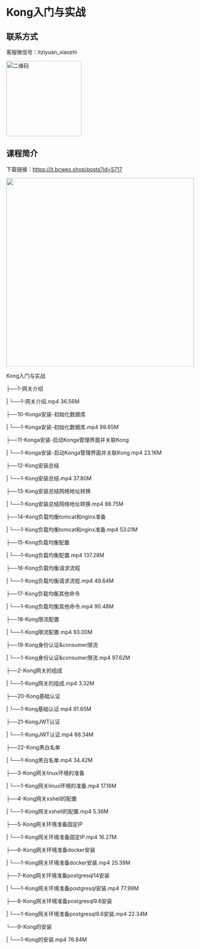 # Kong入门与实战

## 联系方式

客服微信号：itziyuan_xiaozhi

<img src="https://ziyuanyun.oss-cn-guangzhou.aliyuncs.com/common/20240614073449/666b82192834a.jpg" width="200" height="200" alt="二维码">

## 课程简介

下载链接：https://it.bcwex.shop/posts?id=5717

<img src="https://ziyuanyun.oss-cn-guangzhou.aliyuncs.com/yun/20241201164425/674c21e968ce2.jpg" width="500" alt="">

  

 Kong入门与实战

 ├──1-网关介绍

 | └──1-网关介绍.mp4 36.56M

 ├──10-Konga安装-初始化数据库

 | └──1-Konga安装-初始化数据库.mp4 98.65M

 ├──11-Konga安装-启动Konga管理界面并关联Kong

 | └──1-Konga安装-启动Konga管理界面并关联Kong.mp4 23.16M

 ├──12-Kong安装总结

 | └──1-Kong安装总结.mp4 37.80M

 ├──13-Kong安装总结网络地址转换

 | └──1-Kong安装总结网络地址转换.mp4 88.75M

 ├──14-Kong负载均衡tomcat和nginx准备

 | └──1-Kong负载均衡tomcat和nginx准备.mp4 53.01M

 ├──15-Kong负载均衡配置

 | └──1-Kong负载均衡配置.mp4 137.28M

 ├──16-Kong负载均衡请求流程

 | └──1-Kong负载均衡请求流程.mp4 49.64M

 ├──17-Kong负载均衡其他命令

 | └──1-Kong负载均衡其他命令.mp4 90.48M

 ├──18-Kong限流配置

 | └──1-Kong限流配置.mp4 93.00M

 ├──19-Kong身份认证&amp;consumer限流

 | └──1-Kong身份认证&amp;consumer限流.mp4 97.62M

 ├──2-Kong网关的组成

 | └──1-Kong网关的组成.mp4 3.32M

 ├──20-Kong基础认证

 | └──1-Kong基础认证.mp4 91.65M

 ├──21-KongJWT认证

 | └──1-KongJWT认证.mp4 88.34M

 ├──22-Kong黑白名单

 | └──1-Kong黑白名单.mp4 34.42M

 ├──3-Kong网关linux环境的准备

 | └──1-Kong网关linux环境的准备.mp4 17.16M

 ├──4-Kong网关xshell的配置

 | └──1-Kong网关xshell的配置.mp4 5.36M

 ├──5-Kong网关环境准备固定IP

 | └──1-Kong网关环境准备固定IP.mp4 16.27M

 ├──6-Kong网关环境准备docker安装

 | └──1-Kong网关环境准备docker安装.mp4 25.39M

 ├──7-Kong网关环境准备postgresql14安装

 | └──1-Kong网关环境准备postgresql安装.mp4 77.99M

 ├──8-Kong网关环境准备postgresql9.6安装

 | └──1-Kong网关环境准备postgresql9.6安装.mp4 22.34M

 └──9-Kong的安装

 | └──1-Kong的安装.mp4 76.84M

  
